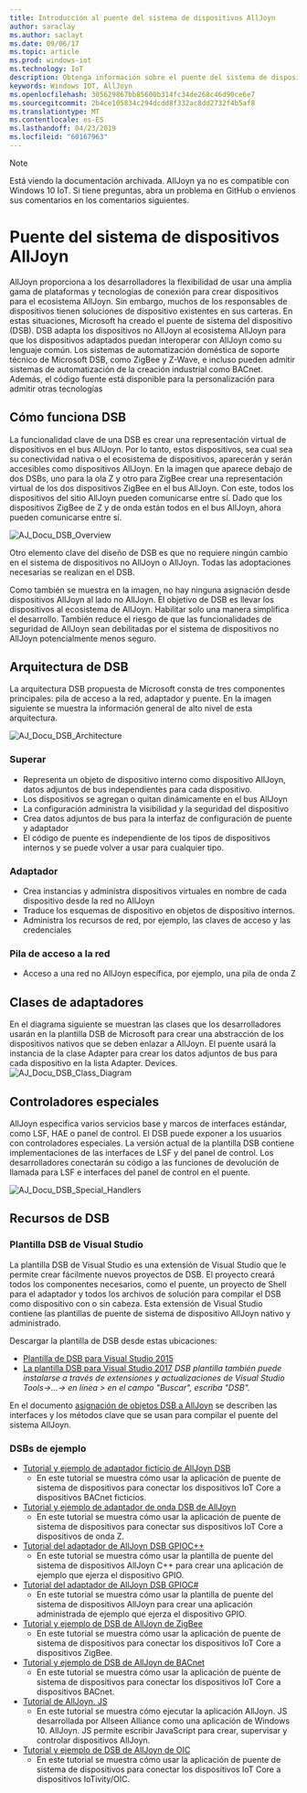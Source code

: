 ```yaml
---
title: Introducción al puente del sistema de dispositivos AllJoyn
author: saraclay
ms.author: saclayt
ms.date: 09/06/17
ms.topic: article
ms.prod: windows-iot
ms.technology: IoT
description: Obtenga información sobre el puente del sistema de dispositivos AllJoyn, que adapta los dispositivos no AllJoyn al ecosistema AllJoyn para una interoperabilidad más amplia.
keywords: Windows IOT, AllJoyn
ms.openlocfilehash: 305629867bb85600b314fc34de268c46d90ce6e7
ms.sourcegitcommit: 2b4ce105834c294dcdd8f332ac8dd2732f4b5af8
ms.translationtype: MT
ms.contentlocale: es-ES
ms.lasthandoff: 04/23/2019
ms.locfileid: "60167963"
---
```

> [!NOTE]
> Está viendo la documentación archivada. AllJoyn ya no es compatible con Windows 10 IoT. Si tiene preguntas, abra un problema en GitHub o envíenos sus comentarios en los comentarios siguientes.

# <a name="alljoyn-device-system-bridge"></a>Puente del sistema de dispositivos AllJoyn

AllJoyn proporciona a los desarrolladores la flexibilidad de usar una amplia gama de plataformas y tecnologías de conexión para crear dispositivos para el ecosistema AllJoyn.  Sin embargo, muchos de los responsables de dispositivos tienen soluciones de dispositivo existentes en sus carteras. En estas situaciones, Microsoft ha creado el puente de sistema del dispositivo (DSB). DSB adapta los dispositivos no AllJoyn al ecosistema AllJoyn para que los dispositivos adaptados puedan interoperar con AllJoyn como su lenguaje común. Los sistemas de automatización doméstica de soporte técnico de Microsoft DSB, como ZigBee y Z-Wave, e incluso pueden admitir sistemas de automatización de la creación industrial como BACnet.  Además, el código fuente está disponible para la personalización para admitir otras tecnologías

## <a name="how-dsb-works"></a>Cómo funciona DSB

La funcionalidad clave de una DSB es crear una representación virtual de dispositivos en el bus AllJoyn. Por lo tanto, estos dispositivos, sea cual sea su conectividad nativa o el ecosistema de dispositivos, aparecerán y serán accesibles como dispositivos AllJoyn. En la imagen que aparece debajo de dos DSBs, uno para la ola Z y otro para ZigBee crear una representación virtual de los dos dispositivos ZigBee en el bus AllJoyn. Con este, todos los dispositivos del sitio AllJoyn pueden comunicarse entre sí. Dado que los dispositivos ZigBee de Z y de onda están todos en el bus AllJoyn, ahora pueden comunicarse entre sí.

![AJ_Docu_DSB_Overview](../media/AllJoyn/AJ_Docu_DSB_Overview.png)

Otro elemento clave del diseño de DSB es que no requiere ningún cambio en el sistema de dispositivos no AllJoyn o AllJoyn. Todas las adoptaciones necesarias se realizan en el DSB.

Como también se muestra en la imagen, no hay ninguna asignación desde dispositivos AllJoyn al lado no AllJoyn. El objetivo de DSB es llevar los dispositivos al ecosistema de AllJoyn. Habilitar solo una manera simplifica el desarrollo. También reduce el riesgo de que las funcionalidades de seguridad de AllJoyn sean debilitadas por el sistema de dispositivos no AllJoyn potencialmente menos seguro.

## <a name="dsb-architecture"></a>Arquitectura de DSB

La arquitectura DSB propuesta de Microsoft consta de tres componentes principales: pila de acceso a la red, adaptador y puente. En la imagen siguiente se muestra la información general de alto nivel de esta arquitectura.

![AJ_Docu_DSB_Architecture](../media/AllJoyn/AJ_Docu_DSB_Architecture.png)

### <a name="bridge"></a>Superar
* Representa un objeto de dispositivo interno como dispositivo AllJoyn, datos adjuntos de bus independientes para cada dispositivo.
* Los dispositivos se agregan o quitan dinámicamente en el bus AllJoyn
* La configuración administra la visibilidad y la seguridad del dispositivo
* Crea datos adjuntos de bus para la interfaz de configuración de puente y adaptador
* El código de puente es independiente de los tipos de dispositivos internos y se puede volver a usar para cualquier tipo.

### <a name="adapter"></a>Adaptador
* Crea instancias y administra dispositivos virtuales en nombre de cada dispositivo desde la red no AllJoyn
* Traduce los esquemas de dispositivo en objetos de dispositivo internos.
* Administra los recursos de red, por ejemplo, las claves de acceso y las credenciales

### <a name="network-access-stack"></a>Pila de acceso a la red
* Acceso a una red no AllJoyn específica, por ejemplo, una pila de onda Z

## <a name="adapter-classes"></a>Clases de adaptadores

En el diagrama siguiente se muestran las clases que los desarrolladores usarán en la plantilla DSB de Microsoft para crear una abstracción de los dispositivos nativos que se deben enlazar a AllJoyn. El puente usará la instancia de la clase Adapter para crear los datos adjuntos de bus para cada dispositivo en la lista Adapter. Devices.
![AJ_Docu_DSB_Class_Diagram](../media/AllJoyn/AJ_Docu_DSB_Class_Diagram.png)

## <a name="special-handlers"></a>Controladores especiales

AllJoyn especifica varios servicios base y marcos de interfaces estándar, como LSF, HAE o panel de control. El DSB puede exponer a los usuarios con controladores especiales. La versión actual de la plantilla DSB contiene implementaciones de las interfaces de LSF y del panel de control. Los desarrolladores conectarán su código a las funciones de devolución de llamada para LSF e interfaces del panel de control en el puente.

![AJ_Docu_DSB_Special_Handlers](../media/AllJoyn/AJ_Docu_DSB_Special_Handlers.png)

## <a name="dsb-resources"></a>Recursos de DSB

### <a name="visual-studio-dsb-template"></a>Plantilla DSB de Visual Studio

La plantilla DSB de Visual Studio es una extensión de Visual Studio que le permite crear fácilmente nuevos proyectos de DSB. El proyecto creará todos los componentes necesarios, como el puente, un proyecto de Shell para el adaptador y todos los archivos de solución para compilar el DSB como dispositivo con o sin cabeza. Esta extensión de Visual Studio contiene las plantillas de puente de sistema de dispositivo AllJoyn nativo y administrado.

Descargar la plantilla de DSB desde estas ubicaciones:

* [Plantilla de DSB para Visual Studio 2015](https://visualstudiogallery.msdn.microsoft.com/aea0b437-ef07-42e3-bd88-8c7f906d5da8)
* [La plantilla DSB para Visual Studio 2017](https://marketplace.visualstudio.com/vsgallery/c5f52768-8df7-42ff-b84e-d66d3d22fb50)
_DSB plantilla también puede instalarse a través de extensiones y actualizaciones de Visual Studio Tools->...-> en línea > en el campo "Buscar", escriba "DSB"._

En el documento [asignación de objetos DSB a AllJoyn](AlljoynDsbApiGuide.md) se describen las interfaces y los métodos clave que se usan para compilar el puente del sistema AllJoyn.

### <a name="sample-dsbs"></a>DSBs de ejemplo

* [Tutorial y ejemplo de adaptador ficticio de AllJoyn DSB](https://developer.microsoft.com/en-us/windows/iot/samples/alljoynmockadapter)
  * En este tutorial se muestra cómo usar la aplicación de puente de sistema de dispositivos para conectar los dispositivos IoT Core a dispositivos BACnet ficticios.
* [Tutorial y ejemplo de adaptador de onda DSB de AllJoyn](https://developer.microsoft.com/en-us/windows/iot/samples/zwaveadapter)
  * En este tutorial se muestra cómo usar la aplicación de puente de sistema de dispositivos para conectar sus dispositivos IoT Core a dispositivos de onda Z.
* [Tutorial del adaptador de AllJoyn DSB GPIOC++](https://developer.microsoft.com/en-us/windows/iot/samples/alljoyndsb)
  * En este tutorial se muestra cómo usar la plantilla de puente del sistema de dispositivos AllJoyn C++ para crear una aplicación de ejemplo que ejerza el dispositivo GPIO.
* [Tutorial del adaptador de AllJoyn DSB GPIOC#](https://developer.microsoft.com/en-us/windows/iot/samples/alljoyndsbcs)
  * En este tutorial se muestra cómo usar la plantilla de puente del sistema de dispositivos AllJoyn para crear una aplicación administrada de ejemplo que ejerza el dispositivo GPIO.
* [Tutorial y ejemplo de DSB de AllJoyn de ZigBee](https://developer.microsoft.com/en-us/windows/iot/samples/ZigBeeAdapter)
  * En este tutorial se muestra cómo usar la aplicación de puente de sistema de dispositivos para conectar los dispositivos IoT Core a dispositivos ZigBee.
* [Tutorial y ejemplo de DSB de AllJoyn de BACnet](https://developer.microsoft.com/en-us/windows/iot/samples/BACnetAdapter)
  * En este tutorial se muestra cómo usar la aplicación de puente de sistema de dispositivos para conectar los dispositivos IoT Core a dispositivos BACnet.
* [Tutorial de AllJoyn. JS](https://developer.microsoft.com/en-us/windows/iot/samples/AllJoynJS)
  * En este tutorial se muestra cómo ejecutar la aplicación AllJoyn. JS desarrollada por Allseen Alliance como una aplicación de Windows 10. AllJoyn. JS permite escribir JavaScript para crear, supervisar y controlar dispositivos AllJoyn.
* [Tutorial y ejemplo de DSB de AllJoyn de OIC](https://developer.microsoft.com/en-us/windows/iot/samples/OICAdapter)
  * En este tutorial se muestra cómo usar la aplicación de puente de sistema de dispositivos para conectar los dispositivos IoT Core a dispositivos IoTivity/OIC.
